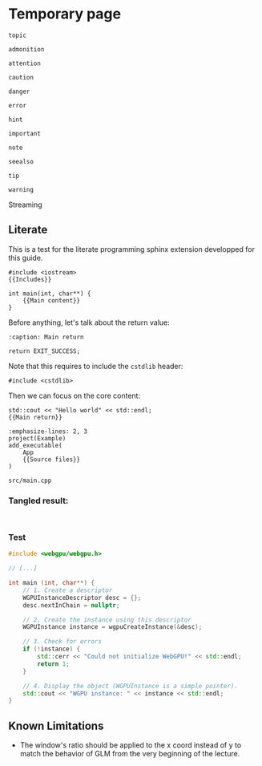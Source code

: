 Temporary page
==============

```{topic} youp
topic
```

```{admonition} youp
admonition
```

```{attention}
attention
```

```{caution}
caution
```

```{danger}
danger
```

```{error}
error
```

```{hint}
hint
```

```{important}
important
```

```{note}
note
```

```{seealso}
seealso
```

```{tip}
tip
```

```{warning}
warning
```

Streaming

Literate
--------

This is a test for the literate programming sphinx extension developped for this guide.

```{lit} C++, file: src/main.cpp
#include <iostream>
{{Includes}}

int main(int, char**) {
    {{Main content}}
}
```

Before anything, let's talk about the return value:

```{lit} C++, Main return
:caption: Main return

return EXIT_SUCCESS;
```

Note that this requires to include the `cstdlib` header:

```{lit} Includes
#include <cstdlib>
```

Then we can focus on the core content:

```{lit} Main content
std::cout << "Hello world" << std::endl;
{{Main return}}
```

```{lit} cmake, file: CMakeLists.txt
:emphasize-lines: 2, 3
project(Example)
add_executable(
    App
    {{Source files}}
)
```

```{lit} Source files
src/main.cpp
```

### Tangled result:

```{tangle} file: src/main.cpp
```

```{tangle} file: CMakeLists.txt
```

### Test

```C++
#include <webgpu/webgpu.h>

// [...]

int main (int, char**) {
    // 1. Create a descriptor
    WGPUInstanceDescriptor desc = {};
    desc.nextInChain = nullptr;

    // 2. Create the instance using this descriptor
    WGPUInstance instance = wgpuCreateInstance(&desc);

    // 3. Check for errors
    if (!instance) {
        std::cerr << "Could not initialize WebGPU!" << std::endl;
        return 1;
    }

    // 4. Display the object (WGPUInstance is a simple pointer).
    std::cout << "WGPU instance: " << instance << std::endl;
}
```

Known Limitations
-----------------

 - The window's ratio should be applied to the x coord instead of y to match the behavior of GLM from the very beginning of the lecture.
